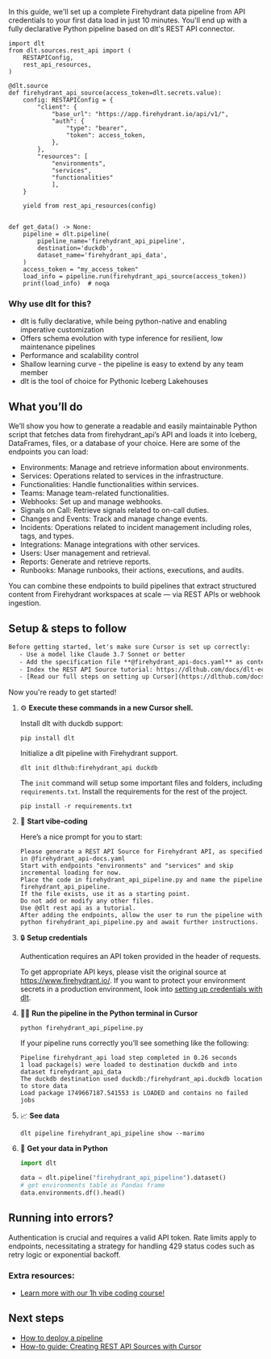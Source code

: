In this guide, we'll set up a complete Firehydrant data pipeline from API credentials to your first data load in just 10 minutes. You'll end up with a fully declarative Python pipeline based on dlt's REST API connector.

```python-outcome
import dlt
from dlt.sources.rest_api import (
    RESTAPIConfig,
    rest_api_resources,
)

@dlt.source
def firehydrant_api_source(access_token=dlt.secrets.value):
    config: RESTAPIConfig = {
        "client": {
            "base_url": "https://app.firehydrant.io/api/v1/",
            "auth": {
                "type": "bearer",
                "token": access_token,
            },
        },
        "resources": [
            "environments",
            "services",
            "functionalities"
            ],
    }

    yield from rest_api_resources(config)


def get_data() -> None:
    pipeline = dlt.pipeline(
        pipeline_name='firehydrant_api_pipeline',
        destination='duckdb',
        dataset_name='firehydrant_api_data', 
    )
    access_token = "my_access_token"
    load_info = pipeline.run(firehydrant_api_source(access_token))
    print(load_info)  # noqa
```

### Why use dlt for this?

- dlt is fully declarative, while being python-native and enabling imperative customization
- Offers schema evolution with type inference for resilient, low maintenance pipelines
- Performance and scalability control
- Shallow learning curve - the pipeline is easy to extend by any team member
- dlt is the tool of choice for Pythonic Iceberg Lakehouses

## What you’ll do

We’ll show you how to generate a readable and easily maintainable Python script that fetches data from firehydrant_api’s API and loads it into Iceberg, DataFrames, files, or a database of your choice. Here are some of the endpoints you can load:

- Environments: Manage and retrieve information about environments.
- Services: Operations related to services in the infrastructure.
- Functionalities: Handle functionalities within services.
- Teams: Manage team-related functionalities.
- Webhooks: Set up and manage webhooks.
- Signals on Call: Retrieve signals related to on-call duties.
- Changes and Events: Track and manage change events.
- Incidents: Operations related to incident management including roles, tags, and types.
- Integrations: Manage integrations with other services.
- Users: User management and retrieval.
- Reports: Generate and retrieve reports.
- Runbooks: Manage runbooks, their actions, executions, and audits.

You can combine these endpoints to build pipelines that extract structured content from Firehydrant workspaces at scale — via REST APIs or webhook ingestion.

## Setup & steps to follow

```default
Before getting started, let's make sure Cursor is set up correctly:
   - Use a model like Claude 3.7 Sonnet or better
   - Add the specification file **@firehydrant_api-docs.yaml** as context
   - Index the REST API Source tutorial: https://dlthub.com/docs/dlt-ecosystem/verified-sources/rest_api/ and add it to context as **@dlt rest api**
   - [Read our full steps on setting up Cursor](https://dlthub.com/docs/dlt-ecosystem/llm-tooling/cursor-restapi#23-configuring-cursor-with-documentation)
```

Now you're ready to get started! 

1. ⚙️ **Execute these commands in a new Cursor shell.**
    
    Install dlt with duckdb support:
    ```shell
    pip install dlt
    ```

    Initialize a dlt pipeline with Firehydrant support.
    ```shell
    dlt init dlthub:firehydrant_api duckdb
    ```

    The `init` command will setup some important files and folders, including `requirements.txt`. Install the requirements for the rest of the project.
    ```shell
    pip install -r requirements.txt
    ```
    
2. 🤠 **Start vibe-coding**
    
    Here’s a nice prompt for you to start: 
    
    ```prompt
    Please generate a REST API Source for Firehydrant API, as specified in @firehydrant_api-docs.yaml 
    Start with endpoints "environments" and "services" and skip incremental loading for now. 
    Place the code in firehydrant_api_pipeline.py and name the pipeline firehydrant_api_pipeline. 
    If the file exists, use it as a starting point. 
    Do not add or modify any other files. 
    Use @dlt rest api as a tutorial. 
    After adding the endpoints, allow the user to run the pipeline with python firehydrant_api_pipeline.py and await further instructions.
    ```

    
3. 🔒 **Setup credentials** 
    
    Authentication requires an API token provided in the header of requests.
    
    To get appropriate API keys, please visit the original source at https://www.firehydrant.io/.
    If you want to protect your environment secrets in a production environment, look into [setting up credentials with dlt](https://dlthub.com/docs/walkthroughs/add_credentials).
    
4. 🏃‍♀️ **Run the pipeline in the Python terminal in Cursor**
    
    ```shell
    python firehydrant_api_pipeline.py
    ```
    
    If your pipeline runs correctly you’ll see something like the following:
    
    ```shell
    Pipeline firehydrant_api load step completed in 0.26 seconds
    1 load package(s) were loaded to destination duckdb and into dataset firehydrant_api_data
    The duckdb destination used duckdb:/firehydrant_api.duckdb location to store data
    Load package 1749667187.541553 is LOADED and contains no failed jobs
    ```
    
5. 📈 **See data**
    
    ```shell
    dlt pipeline firehydrant_api_pipeline show --marimo
    ```
    
6. 🐍 **Get your data in Python**
    
    ```python
    import dlt

   data = dlt.pipeline("firehydrant_api_pipeline").dataset()
   # get environments table as Pandas frame
   data.environments.df().head()
    ```

## Running into errors?

Authentication is crucial and requires a valid API token. Rate limits apply to endpoints, necessitating a strategy for handling 429 status codes such as retry logic or exponential backoff.

### Extra resources:

- [Learn more with our 1h vibe coding course!](https://www.youtube.com/watch?v=GGid70rnJuM)

## Next steps

- [How to deploy a pipeline](https://dlthub.com/docs/walkthroughs/deploy-a-pipeline)
- [How-to guide: Creating REST API Sources with Cursor](https://dlthub.com/docs/dlt-ecosystem/llm-tooling/cursor-restapi)